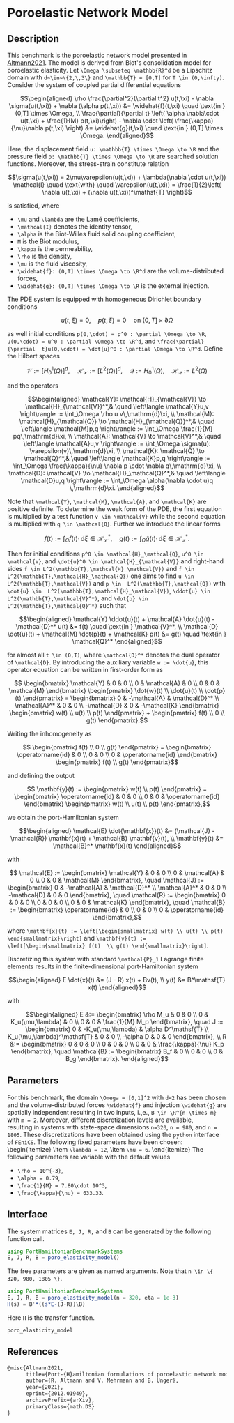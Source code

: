 # Poroelastic Network Model

## Description
This benchmark is the poroelastic network model presented in 
[Altmann2021](#References). The model is derived from Biot's consolidation model 
for poroelastic elasticity. Let ``\Omega \subseteq \mathbb{R}^d`` be a Lipschitz 
domain with ``d~\in~\{2,\,3\}`` and ``\mathbb{T} = [0,T]`` for ``T \in (0,\infty)``.
Consider the system of coupled partial differential equations
```math
\begin{aligned}
 \rho \frac{\partial^2}{\partial t^2} u(t,\xi) - \nabla \sigma(u(t,\xi)) + 
 \nabla (\alpha p(t,\xi)) &= \widehat{f}(t,\xi) \quad \text{in } (0,T] \times 
\Omega, \\ 
 \frac{\partial}{\partial t} \left( \alpha \nabla\cdot u(t,\xi) + 
 \frac{1}{M} p(t,\xi)\right) - \nabla \cdot \left( \frac{\kappa}{\nu}\nabla 
p(t,\xi) \right) &= \widehat{g}(t,\xi) \quad \text{in } (0,T] \times \Omega.
\end{aligned}
```
Here, the displacement field ``u: \mathbb{T} \times \Omega \to \R`` and the 
pressure field ``p: \mathbb{T} \times \Omega \to \R`` are searched solution 
functions. Moreover, the stress-strain constitute relation
```math
\sigma(u(t,\xi)) = 2\mu\varepsilon(u(t,\xi)) + 
\lambda(\nabla \cdot u(t,\xi)) \mathcal{I} \quad \text{with} \quad 
\varepsilon(u(t,\xi)) = \frac{1}{2}\left( \nabla u(t,\xi) + (\nabla u(t,\xi))^\mathsf{T} 
\right)
```
is satisfied, where
- ``\mu`` and ``\lambda`` are the Lamé coefficients,
- ``\mathcal{I}`` denotes the identity tensor,
- ``\alpha`` is the Biot-Willes fluid solid coupling coefficient,
- ``M`` is the Biot modulus,
- ``\kappa`` is the permeability,
- ``\rho`` is the density,
- ``\mu`` is the fluid viscosity,
- ``\widehat{f}: (0,T] \times \Omega \to \R^d`` are the volume-distributed forces,
- ``\widehat{g}: (0,T] \times \Omega \to \R`` is the external injection.


The PDE system is equipped with homogeneous Dirichlet boundary conditions
```math
 u(t,\xi) = 0, \quad p(t,\xi) = 0 \quad \text{on 
} (0,T] \times \partial \Omega
```
as well initial conditions ``p(0,\cdot) = p^0 : \partial \Omega \to \R``, 
``u(0,\cdot) = u^0 : \partial \Omega \to \R^d``, and ``\frac{\partial}{\partial 
t}u(0,\cdot) = \dot{u}^0 : \partial \Omega \to \R^d``. Define the Hilbert spaces
```math
 \mathcal{V} := \left[H_0^1(\Omega)\right]^d,\quad \mathcal{H}_{\mathcal{V}} := 
\left[L^2(\Omega)\right]^d, \quad \mathcal{Q} := H_0^1(\Omega),\quad 
\mathcal{H}_{\mathcal{Q}} := L^2(\Omega)
```
and the operators
```math
\begin{aligned}
\mathcal{Y}: \mathcal{H}_{\mathcal{V}} \to \mathcal{H}_{\mathcal{V}}^*,& \quad \left\langle \mathcal{Y}u,v \right\rangle := \int_\Omega \rho u 
v\,\mathrm{d}\xi, \\
\mathcal{M}: \mathcal{H}_{\mathcal{Q}} \to \mathcal{H}_{\mathcal{Q}}^*,& 
\quad \left\langle \mathcal{M}p,q \right\rangle := \int_\Omega \frac{1}{M} 
pq\,\mathrm{d}\xi, \\
\mathcal{A}: \mathcal{V} \to \mathcal{V}^*,& 
\quad \left\langle \mathcal{A}u,v \right\rangle := \int_\Omega 
\sigma(u): \varepsilon(v)\,\mathrm{d}\xi, \\
\mathcal{K}: \mathcal{Q} \to \mathcal{Q}^*,& 
\quad \left\langle \mathcal{K}p,q \right\rangle := \int_\Omega 
\frac{\kappa}{\nu} \nabla p \cdot \nabla q\,\mathrm{d}\xi, \\
\mathcal{D}: \mathcal{V} \to \mathcal{H}_\mathcal{Q}^*,& 
\quad \left\langle \mathcal{D}u,q \right\rangle := \int_\Omega \alpha(\nabla 
\cdot u)q \,\mathrm{d}\xi.
\end{aligned}
```

Note that ``\mathcal{Y}``, ``\mathcal{M}``, ``\mathcal{A}``, and ``\mathcal{K}`` are 
positive definite.
To determine the weak form of the PDE, the first equation is 
multiplied by a test function ``v \in \mathcal{V}`` while the second equation is 
multiplied with ``q \in \mathcal{Q}``. Further we introduce the linear forms
```math
 f(t) := \int_\Omega \widehat{f}(t) \cdot \,\mathrm{d} \xi \in 
\mathcal{H}_{\mathcal{V}}^*, \quad 
 g(t) := \int_\Omega \widehat{g}(t) \cdot \,\mathrm{d} \xi \in 
\mathcal{H}_{\mathcal{Q}}^*.
```
Then for initial conditions ``p^0 \in \mathcal{H}_\mathcal{Q}``, ``u^0 \in 
\mathcal{V}``, and ``\dot{u}^0 \in \mathcal{H}_{\mathcal{V}}`` and right-hand 
sides ``f \in L^2(\mathbb{T},\mathcal{H}_\mathcal{V})`` and ``f \in 
L^2(\mathbb{T},\mathcal{H}_\mathcal{Q})`` one aims to find ``u \in 
L^2(\mathbb{T},\mathcal{V})`` and ``p \in 
L^2(\mathbb{T},\mathcal{Q})`` with ``\dot{u} \in 
L^2(\mathbb{T},\mathcal{H}_\mathcal{V})``, ``\ddot{u} \in 
L^2(\mathbb{T},\mathcal{V}^*)``, and ``\dot{p} \in 
L^2(\mathbb{T},\mathcal{Q}^*)`` such that
```math
\begin{aligned}
 \mathcal{Y} \ddot{u}(t) + \mathcal{A} \dot{u}(t) - \mathcal{D}^* u(t) &= f(t) 
\quad \text{in }  \mathcal{V}^*, \\
\mathcal{D} \dot{u}(t) + \mathcal{M} \dot{p}(t) + \mathcal{K} p(t) &= g(t) 
\quad \text{in } \mathcal{Q}^*
\end{aligned}
```
for almost all ``t \in (0,T)``, where ``\mathcal{D}^*`` denotes the dual operator 
of ``\mathcal{D}``. By introducing the auxiliary variable ``w := \dot{u}``, this 
operator equation can be written in first-order form as
```math
 \begin{bmatrix}
 \mathcal{Y} & 0 & 0 \\ 0 & \mathcal{A} & 0 \\ 0 & 0 & \mathcal{M}
 \end{bmatrix} \begin{pmatrix} \dot{w}(t) \\ \dot{u}(t) \\ \dot{p}(t) 
\end{pmatrix} = 
 \begin{bmatrix}
 0 & -\mathcal{A} & \mathcal{D}^* \\ \mathcal{A}^* & 0 & 0 \\ -\mathcal{D} & 0 
& -\mathcal{K}
 \end{bmatrix} \begin{pmatrix} w(t) \\ u(t) \\ p(t) \end{pmatrix} + 
\begin{pmatrix} f(t) \\ 0 \\ g(t) \end{pmatrix}.
```
Writing the inhomogeneity as
```math
 \begin{pmatrix} f(t) \\ 0 \\ g(t) \end{pmatrix} = \begin{bmatrix} 
\operatorname{id} & 0 \\ 0 & 0 \\ 0 & \operatorname{id} \end{bmatrix} 
\begin{pmatrix} f(t) \\ g(t) \end{pmatrix}
```
and defining the output
```math
 \mathbf{y}(t) := \begin{pmatrix} w(t) \\ p(t) \end{pmatrix} = \begin{bmatrix} 
\operatorname{id} & 0 & 0 \\ 0 & 0 & \operatorname{id} \end{bmatrix} 
\begin{pmatrix} w(t) \\ u(t) \\ p(t) \end{pmatrix},
```
we obtain the port-Hamiltonian system
```math
\begin{aligned}
 \mathcal{E} \dot{\mathbf{x}}(t) &= (\mathcal{J} - \mathcal{R}) \mathbf{x}(t) + 
\mathcal{B}   \mathbf{v}(t), \\
 \mathbf{y}(t) &= \mathcal{B}^* \mathbf{x}(t)
\end{aligned}
```
with 
```math
 \mathcal{E} := \begin{bmatrix}
 \mathcal{Y} & 0 & 0 \\ 0 & \mathcal{A} & 0 \\ 0 & 0 & \mathcal{M}
 \end{bmatrix}, \quad \mathcal{J} := \begin{bmatrix}
 0 & -\mathcal{A} & \mathcal{D}^* \\ \mathcal{A}^* & 0 & 0 \\ -\mathcal{D} & 0 
& 0
 \end{bmatrix}, \quad \mathcal{R} := \begin{bmatrix}
 0 & 0 & 0 \\ 0 & 0 & 0 \\ 0 & 0 
& \mathcal{K}
 \end{bmatrix}, \quad \mathcal{B} := \begin{bmatrix} 
\operatorname{id} & 0 \\ 0 & 0 \\ 0 & \operatorname{id} \end{bmatrix},
```
where ``\mathbf{x}(t) := \left[\begin{smallmatrix} w(t) \\ u(t) \\ p(t) 
\end{smallmatrix}\right]`` and ``\mathbf{v}(t) := \left[\begin{smallmatrix} f(t) 
\\ g(t) \end{smallmatrix}\right]``. 

Discretizing this system with standard ``\mathcal{P}_1`` Lagrange finite elements 
results in the finite-dimensional port-Hamiltonian system 
```math
\begin{aligned}
 E \dot{x}(t) &= (J - R) x(t) + Bv(t), \\
         y(t) &= B^\mathsf{T} x(t)
\end{aligned}
```
with 
```math
\begin{aligned}
 E &:= \begin{bmatrix}
 \rho M_u & 0 & 0 \\ 0 & K_u(\mu,\lambda) & 0 \\ 0 & 0 & \frac{1}{M} M_p
 \end{bmatrix}, \quad J := \begin{bmatrix}
 0 & -K_u(\mu,\lambda) & \alpha D^\mathsf{T} \\ K_u(\mu,\lambda)^\mathsf{T} & 0 & 0 \\ 
-\alpha D & 0 & 0
 \end{bmatrix}, \\ R &:= \begin{bmatrix}
 0 & 0 & 0 \\ 0 & 0 & 0 \\ 0 & 0 
& \frac{\kappa}{\nu} K_p
 \end{bmatrix}, \quad \mathcal{B} := \begin{bmatrix} B_f & 0 \\ 0 & 0 \\ 0 & 
B_g \end{bmatrix}.
\end{aligned}
```

## Parameters
For this benchmark, the domain ``\Omega = [0,1]^2`` with ``d=2`` has been chosen 
and the volume-distributed forces ``\widehat{f}`` and injection ``\widehat{g}`` are 
spatially independent resulting in two inputs, i.\,e., ``B \in \R^{n \times m}`` 
with ``m = 2``. Moreover, different discretization levels are available,  
resulting in systems with state-space dimensions ``n=320``, ``n = 980``, and ``n = 
1805``. These discretizations have been obtained using the `python` 
interface of `FEniCS`. The following fixed parameters have been chosen:
\begin{itemize}
 \item ``\lambda = 12``,
 \item ``\mu = 6``.
\end{itemize}
The following parameters are variable with the default values
- ``\rho = 10^{-3}``,
- ``\alpha = 0.79``,
- ``\frac{1}{M} = 7.80\cdot 10^3``,
- ``\frac{\kappa}{\nu} = 633.33``.

## Interface

The system matrices ``E, J, R,`` and ``B`` can be generated by the following function call.
```julia
using PortHamiltonianBenchmarkSystems
E, J, R, B = poro_elasticity_model()
```

The free parameters are given as named arguments. Note that ``n \in \{ 320, 980, 1805 \}``.
```julia
using PortHamiltonianBenchmarkSystems
E, J, R, B = poro_elasticity_model(n = 320, eta = 1e-3)
H(s) = B'*((s*E-(J-R))\B)
```
Here `H` is the transfer function.

```@docs
poro_elasticity_model
```

## References

```latex
@misc{Altmann2021,
      title={Port-{H}amiltonian formulations of poroelastic network models}, 
      author={R. Altmann and V. Mehrmann and B. Unger},
      year={2021},
      eprint={2012.01949},
      archivePrefix={arXiv},
      primaryClass={math.DS}
}
```

